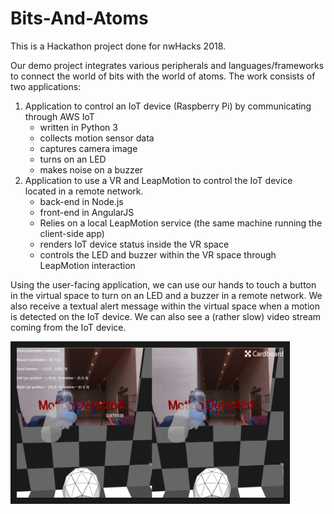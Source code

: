 # Bits-And-Atoms

This is a Hackathon project done for nwHacks 2018.

Our demo project integrates various peripherals and languages/frameworks to connect the world of bits with the world of atoms.
The work consists of two applications:
1. Application to control an IoT device (Raspberry Pi) by communicating through AWS IoT
    - written in Python 3
    - collects motion sensor data
    - captures camera image
    - turns on an LED
    - makes noise on a buzzer
2. Application to use a VR and LeapMotion to control the IoT device located in a remote network.
    - back-end in Node.js
    - front-end in AngularJS
    - Relies on a local LeapMotion service (the same machine running the client-side app)
    - renders IoT device status inside the VR space
    - controls the LED and buzzer within the VR space through LeapMotion interaction

Using the user-facing application, we can use our hands to touch a button in the virtual space to turn on an LED and a buzzer in a remote network. We also receive a textual alert message within the virtual space when a motion is detected on the IoT device. We can also see a (rather slow) video stream coming from the IoT device.

<img src="https://raw.githubusercontent.com/Kanac/NWHacks-2018-Bits-And-Atoms/master/screenshot.png" alt="Screenshot" width="427" height="240" border="10"/>

